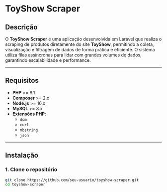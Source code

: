 # **ToyShow Scraper**

## **Descrição**
O **ToyShow Scraper** é uma aplicação desenvolvida em Laravel que realiza o scraping de produtos diretamente do site **ToyShow**, permitindo a coleta, visualização e filtragem de dados de forma prática e eficiente. O sistema utiliza filas assíncronas para lidar com grandes volumes de dados, garantindo escalabilidade e performance.

---

## **Requisitos**
- **PHP** >= 8.1
- **Composer** >= 2.x
- **Node.js** >= 16.x
- **MySQL** >= 8.x
- **Extensões PHP**: 
  - `dom`
  - `curl`
  - `mbstring`
  - `json`

---

## **Instalação**

### 1. **Clone o repositório**
```bash
git clone https://github.com/seu-usuario/toyshow-scraper.git
cd toyshow-scraper
